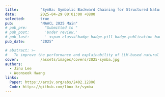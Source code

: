 ```yaml
---
title:          "SymBa: Symbolic Backward Chaining for Structured Natural Langauge Reasoning"
date:           2025-04-29 00:01:00 +0800
selected:       true
pub:            "NAACL 2025 Main"
# pub_pre:        "Submitted to "
# pub_post:       'Under review.'
# pub_last:       ' <span class="badge badge-pill badge-publication badge-success">Spotlight</span>'
pub_date:       "2025"

# abstract: >-
#   To improve the performance and explainability of LLM-based natural language reasoning, structured reasoning can be applied to generate explicitly structured proofs. Among different methods for structured reasoning, we specifically focus on backward chaining, where the proof goal is recursively decomposed to subgoals by searching and applying rules. We argue that current LLM-based backward chaining systems (e.g. Least-to-most prompting and LAMBADA) are incomplete, as they omit crucial algorithmic components identified from the classic backward chaining algorithm (SLD Resolution) in computational logic. To this end, we propose a novel backward chaining system, SymBa (Symbolic Backward Chaining), which integrates a symbolic solver and an LLM. In SymBa, the solver controls the proof process, and the LLM is only called when the solver requires new information to complete the proof. Empowered by completeness, SymBa achieves a significant improvement in deductive, relational, and arithmetic reasoning benchmarks compared to the baselines.
cover:          /assets/images/covers/2025-symba.jpg
authors:
  - Jinu Lee
  - Weonseok Hwang
links:
  Paper: https://arxiv.org/abs/2402.12806
  Code: https://github.com/lbox-kr/symba
---
```

